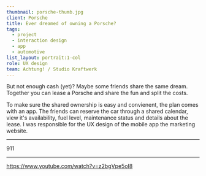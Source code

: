 ```yaml
---
thumbnail: porsche-thumb.jpg
client: Porsche
title: Ever dreamed of owning a Porsche?
tags:
  - project
  - interaction design
  - app
  - automotive
list_layout: portrait:1-col
role: UX design
team: Achtung! / Studio Kraftwerk
---
```


But not enough cash (yet)? Maybe some friends share the same dream. Together you can lease a Porsche and share the fun and split the costs.

To make sure the shared ownership is easy and convienent, the plan comes with an app. The friends can reserve the car through a shared calendar, view it's availability, fuel level, maintenance status and details about the lease. I was responsible for the UX design of the mobile app the marketing website.

---

911

---

https://www.youtube.com/watch?v=z2bgVpe5oI8
